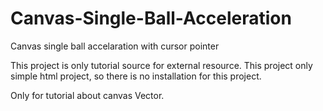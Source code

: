 # Canvas-Single-Ball-Acceleration
Canvas single ball accelaration with cursor pointer

This project is only tutorial source for external resource.
This project only simple html project, so there is no installation for this project.

Only for tutorial about canvas Vector.
